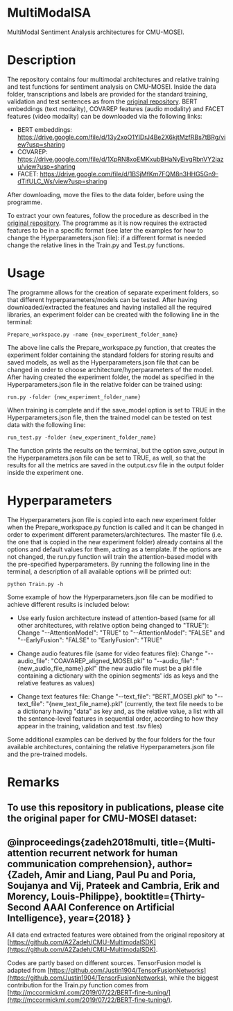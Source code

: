# MultiModalSA
MultiModal Sentiment Analysis architectures for CMU-MOSEI.

# Description

The repository contains four multimodal architectures and relative training and test functions for sentiment analysis on CMU-MOSEI. Inside the data folder, transcriptions and labels are provided for the standard training, validation and test sentences as from the [original repository](https://github.com/A2Zadeh/CMU-MultimodalSDK/tree/master/mmsdk/mmdatasdk/dataset/standard_datasets/CMU_MOSEI). BERT embeddings (text modality), COVAREP features (audio modality) and FACET features (video modality) can be downloaded via the following links:

- BERT embeddings: https://drive.google.com/file/d/13y2xoO1YlDrJ4Be2X6kjtMzfRBs7tBRg/view?usp=sharing
- COVAREP: https://drive.google.com/file/d/1XpRN8xoEMKxubBHaNyEivgRbnVY2iazu/view?usp=sharing
- FACET: https://drive.google.com/file/d/1BSjMfKm7FQM8n3HHG5Gn9-dTifULC_Ws/view?usp=sharing

After downloading, move the files to the data folder, before using the programme.

To extract your own features, follow the procedure as described in the [original repository](https://github.com/A2Zadeh/CMU-MultimodalSDK). The programme as it is now requires the extracted features to be in a specific format (see later the examples for how to change the Hyperparameters.json file): if a different format is needed change the relative lines in the Train.py and Test.py functions.

# Usage

The programme allows for the creation of separate experiment folders, so that different hyperparameters/models can be tested. After having downloaded/extracted the features and having installed all the required libraries, an experiment folder can be created with the following line in the terminal:
```
Prepare_workspace.py -name {new_experiment_folder_name}
```
The above line calls the Prepare_workspace.py function, that creates the experiment folder containing the standard folders for storing results and saved models, as well as the Hyperparameters.json file that can be changed in order to choose architecture/hyperparameters of the model.
After having created the experiment folder, the model as specified in the Hyperparameters.json file in the relative folder can be trained using:
```
run.py -folder {new_experiment_folder_name}
```
When training is complete and if the save_model option is set to TRUE in the Hyperparameters.json file, then the trained model can be tested on test data with the following line:
```
run_test.py -folder {new_experiment_folder_name}
```
The function prints the results on the terminal, but the option save_output in the Hyperparameters.json file can be set to TRUE, as well, so that the results for all the metrics are saved in the output.csv file in the output folder inside the experiment one.

# Hyperparameters
The Hyperparameters.json file is copied into each new experiment folder when the Prepare_workspace.py function is called and it can be changed in order to experiment different parameters/architectures. The master file (i.e. the one that is copied in the new experiment folder) already contains all the options and default values for them, acting as a template. If the options are not changed, the run.py function will train the attention-based model with the pre-specified hyperparameters. By running the following line in the terminal, a description of all available options will be printed out:
```
python Train.py -h
```
Some example of how the Hyperparameters.json file can be modified to achieve different results is included below:

- Use early fusion architecture instead of attention-based (same for all other architectures, with relative option being changed to "TRUE"): Change "--AttentionModel": "TRUE" to "--AttentionModel": "FALSE" and "--EarlyFusion": "FALSE" to "EarlyFusion": "TRUE"

- Change audio features file (same for video features file): Change "--audio_file": "COAVAREP_aligned_MOSEI.pkl" to "--audio_file": "{new_audio_file_name}.pkl" (the new audio file must be a pkl file containing a dictionary with the opinion segments' ids as keys and the relative features as values)

- Change text features file: Change "--text_file": "BERT_MOSEI.pkl" to "--text_file": "{new_text_file_name}.pkl" (currently, the text file needs to be a dictionary having "data" as key and, as the relative value, a list with all the sentence-level features in sequential order, according to how they appear in the training, validation and test .tsv files)

Some additional examples can be derived by the four folders for the four available architectures, containing the relative Hyperparameters.json file and the pre-trained models.

# Remarks
To use this repository in publications, please cite the original paper for CMU-MOSEI dataset:
---
@inproceedings{zadeh2018multi,
  title={Multi-attention recurrent network for human communication comprehension},
  author={Zadeh, Amir and Liang, Paul Pu and Poria, Soujanya and Vij, Prateek and Cambria, Erik and Morency, Louis-Philippe},
  booktitle={Thirty-Second AAAI Conference on Artificial Intelligence},
  year={2018}
}
---
All data end extracted features were obtained from the original repository at [https://github.com/A2Zadeh/CMU-MultimodalSDK](https://github.com/A2Zadeh/CMU-MultimodalSDK).

Codes are partly based on different sources. TensorFusion model is adapted from [https://github.com/Justin1904/TensorFusionNetworks](https://github.com/Justin1904/TensorFusionNetworks), while the biggest contribution for the Train.py function comes from [http://mccormickml.com/2019/07/22/BERT-fine-tuning/](http://mccormickml.com/2019/07/22/BERT-fine-tuning/).
